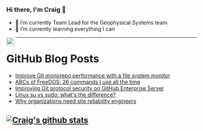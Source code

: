 ### Hi there, I'm Craig 👋

<!--
**CraigTeelFugro/CraigTeelFugro** is a ✨ _special_ ✨ repository because its `README.md` (this file) appears on your GitHub profile.

Here are some ideas to get you started:
-->

- 🔭 I’m currently Team Lead for the Geophysical Systems team
- 🌱 I’m currently learning everything I can

[<img align="left" alt="Craig Teel | LinkedIn" width="22px" src="https://cdn.jsdelivr.net/npm/simple-icons@v3/icons/linkedin.svg" />][linkedin]

---

# GitHub Blog Posts

<!-- BLOG-POST-LIST:START -->
- [Improve Git monorepo performance with a file system monitor](https://github.blog/2022-06-29-improve-git-monorepo-performance-with-a-file-system-monitor/)
- [ABCs of FreeDOS: 26 commands I use all the time](https://opensource.com/article/22/6/26-freedos-commands)
- [Improving Git protocol security on GitHub Enterprise Server](https://github.blog/2022-06-28-improving-git-protocol-security-on-github-enterprise-server/)
- [Linux su vs sudo: what&#39;s the difference?](https://opensource.com/article/22/6/linux-su-vs-sudo-sysadmin)
- [Why organizations need site reliability engineers](https://opensource.com/article/22/6/benefits-sre-site-reliability-engineering)
<!-- BLOG-POST-LIST:END -->

## [![Craig's github stats](https://github-readme-stats.vercel.app/api?username=craigteelfugro)](https://github.com/anuraghazra/github-readme-stats)


[linkedin]: https://linkedin.com/in/craig-teel-b8786771

